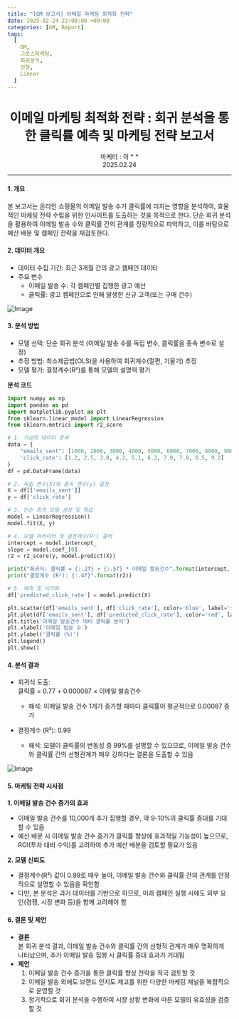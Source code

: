 ```yaml
---
title: "[GM 보고서] 이메일 마케팅 최적화 전략"
date: 2025-02-24 22:00:00 +09:00
categories: [GM, Report]
tags:
  [
    GM,
    그로스마케팅,
    회귀분석,
    선형,
    Linear
  ]
---
```


# **<center>이메일 마케팅 최적화 전략 : 회귀 분석을 통한 클릭률 예측 및 마케팅 전략 보고서</center>**  
<center>마케터 : 이 * *</center>
<center>2025.02.24</center>

---

#### **1. 개요**

본 보고서는 온라인 쇼핑몰의 이메일 발송 수가 클릭률에 미치는 영향을 분석하여, 효율적인 마케팅 전략 수립을 위한 인사이트를 도출하는 것을 목적으로 한다. 단순 회귀 분석을 활용하여 이메일 발송 수와 클릭률 간의 관계를 정량적으로 파악하고, 이를 바탕으로 예산 배분 및 캠페인 전략을 재검토한다.

#### **2. 데이터 개요**

- 데이터 수집 기간: 최근 3개월 간의 광고 캠페인 데이터
- 주요 변수 
  - 이메일 발송 수: 각 캠페인별 집행한 광고 예산
  - 클릭률: 광고 캠페인으로 인해 발생한 신규 고객(또는 구매 건수)

![Image](https://Zihyeoni.github.io/assets/img/0224/데이터.png)

#### **3. 분석 방법**

- 모델 선택: 단순 회귀 분석 (이메일 발송 수를 독립 변수, 클릭률을 종속 변수로 설정)
- 추정 방법: 최소제곱법(OLS)을 사용하여 회귀계수(절편, 기울기) 추정
- 모델 평가: 결정계수(R²)를 통해 모델의 설명력 평가

**분석 코드**  
```python
import numpy as np
import pandas as pd
import matplotlib.pyplot as plt
from sklearn.linear_model import LinearRegression
from sklearn.metrics import r2_score

# 1. 가상의 데이터 준비
data = {
    "emails_sent": [1000, 2000, 3000, 4000, 5000, 6000, 7000, 8000, 9000, 10000],
    'click_rate': [1.2, 2.5, 3.8, 4.2, 5.1, 6.3, 7.0, 7.8, 8.5, 9.2]
}
df = pd.DataFrame(data)

# 2. 독립 변수(X)와 종속 변수(y) 설정
X = df[['emails_sent']]
y = df['click_rate']

# 3. 단순 회귀 모델 생성 및 학습
model = LinearRegression()
model.fit(X, y)

# 4. 모델 파라미터 및 결정계수(R²) 출력
intercept = model.intercept_
slope = model.coef_[0]
r2 = r2_score(y, model.predict(X))

print("회귀식: 클릭률 = {:.2f} + {:.5f} * 이메일 발송건수".format(intercept, slope))
print("결정계수 (R²): {:.4f}".format(r2))

# 5. 예측 및 시각화
df['predicted_click_rate'] = model.predict(X)

plt.scatter(df['emails_sent'], df['click_rate'], color='blue', label='실제 클릭률')
plt.plot(df['emails_sent'], df['predicted_click_rate'], color='red', label='회귀 직선')
plt.title('이메일 발송건수 대비 클릭률 분석')
plt.xlabel('이메일 발송 수')
plt.ylabel('클릭률 (%)')
plt.legend()
plt.show()
```

#### **4. 분석 결과**

- 회귀식 도출:  
  클릭률 = 0.77 + 0.000087 × 이메일 발송건수

  - 해석: 이메일 발송 건수 1개가 증가할 때마다 클릭률이 평균적으로 0.00087 증가

- 결정계수 (R²): 0.99
  - 해석: 모델이 클릭률의 변동성 중 99%를 설명할 수 있으므로, 이메일 발송 건수와 클릭률 간의 선형관계가 매우 강하다는 결론을 도출할 수 있음

![Image](https://Zihyeoni.github.io/assets/img/0224/분석결과.png)

#### **5. 마케팅 전략 시사점**

**1.  이메일 발송 건수 증가의 효과** 
  - 이메일 발송 건수를 10,000개 추가 집행할 경우, 약 9-10%의 클릭률 증대를 기대할 수 있음
  - 예산 배분 시 이메일 발송 건수 증가가 클릭률 향상에 효과적일 가능성이 높으므로, ROI(투자 대비 수익)를 고려하여 추가 예산 배분을 검토할 필요가 있음

**2.  모델 신뢰도**
  - 결정계수(R²) 값이 0.99로 매우 높아, 이메일 발송 건수와 클릭률 간의 관계를 안정적으로 설명할 수 있음을 확인함
  - 다만, 본 분석은 과거 데이터를 기반으로 하므로, 미래 캠페인 실행 시에도 외부 요인(경쟁, 시장 변화 등)을 함께 고려해야 함

#### **6. 결론 및 제언**
- **결론**  
  본 회귀 분석 결과, 이메일 발송 건수와 클릭률 간의 선형적 관계가 매우 명확하게 나타났으며, 추가 이메일 발송 집행 시 클릭률 증대 효과가 기대됨
- **제언** 
  1.  이메일 발송 건수 증가을 통한 클릭률 향상 전략을 적극 검토할 것
  2.  이메일 발송 외에도 브랜드 인지도 제고를 위한 다양한 마케팅 채널을 복합적으로 운영할 것
  3.  정기적으로 회귀 분석을 수행하여 시장 상황 변화에 따른 모델의 유효성을 검증할 것
